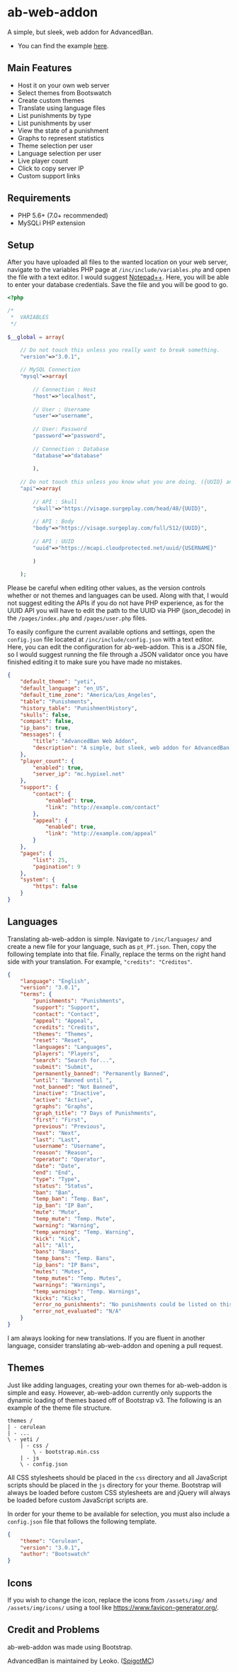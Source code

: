 # ab-web-addon
A simple, but sleek, web addon for AdvancedBan.
- You can find the example [here](https://mathhulk.me/github/ab-web-addon).

## Main Features
- Host it on your own web server
- Select themes from Bootswatch
- Create custom themes
- Translate using language files
- List punishments by type
- List punishments by user
- View the state of a punishment
- Graphs to represent statistics
- Theme selection per user
- Language selection per user
- Live player count
- Click to copy server IP
- Custom support links

## Requirements
- PHP 5.6+ (7.0+ recommended)
- MySQLi PHP extension

## Setup
After you have uploaded all files to the wanted location on your web server, navigate to the variables PHP page at `/inc/include/variables.php` and open the file with a text editor. I would suggest [Notepad++](https://notepad-plus-plus.org). Here, you will be able to enter your database credentials. Save the file and you will be good to go.
```php
<?php

/*
 *	VARIABLES
 */
 
$__global = array(

	// Do not touch this unless you really want to break something.
	"version"=>"3.0.1",
	
	// MySQL Connection
	"mysql"=>array(
	
		// Connection : Host
		"host"=>"localhost",
		
		// User : Username
		"user"=>"username",
		
		// User: Password
		"password"=>"password",
		
		// Connection : Database
		"database"=>"database"
		
		),
		
	// Do not touch this unless you know what you are doing. ({UUID} and {USERNAME} are placeholders)
	"api"=>array(
		
		// API : Skull
		"skull"=>"https://visage.surgeplay.com/head/48/{UUID}",
		
		// API : Body
		"body"=>"https://visage.surgeplay.com/full/512/{UUID}",
		
		// API : UUID
		"uuid"=>"https://mcapi.cloudprotected.net/uuid/{USERNAME}"
		
		)
		
	);
```
Please be careful when editing other values, as the version controls whether or not themes and languages can be used. Along with that, I would not suggest editing the APIs if you do not have PHP experience, as for the UUID API you will have to edit the path to the UUID via PHP (json_decode) in the `/pages/index.php` and `/pages/user.php` files.

To easily configure the current available options and settings, open the `config.json` file located at `/inc/include/config.json` with a text editor. Here, you can edit the configuration for ab-web-addon. This is a JSON file, so I would suggest running the file through a JSON validator once you have finished editing it to make sure you have made no mistakes.
```json
{
    "default_theme": "yeti",
    "default_language": "en_US",
    "default_time_zone": "America/Los_Angeles",
    "table": "Punishments",
    "history_table": "PunishmentHistory",
    "skulls": false,
    "compact": false,
    "ip_bans": true,
    "messages": {
        "title": "AdvancedBan Web Addon",
        "description": "A simple, but sleek, web addon for AdvancedBan."
    },
    "player_count": {
        "enabled": true,
        "server_ip": "mc.hypixel.net"
    },
    "support": {
        "contact": {
            "enabled": true,
            "link": "http://example.com/contact"
        },
        "appeal": {
            "enabled": true,
            "link": "http://example.com/appeal"
        }
    },
	"pages": {
		"list": 25,
		"pagination": 9
	},
	"system": {
		"https": false
	}
}
```

## Languages
Translating ab-web-addon is simple. Navigate to `/inc/languages/` and create a new file for your language, such as `pt_PT.json`. Then, copy the following template into that file. Finally, replace the terms on the right hand side with your translation. For example, `"credits": "Créditos"`.
```json
{
	"language": "English",
	"version": "3.0.1",
	"terms": {
		"punishments": "Punishments",
		"support": "Support",
		"contact": "Contact",
		"appeal": "Appeal",
		"credits": "Credits",
		"themes": "Themes",
		"reset": "Reset",
		"languages": "Languages",
		"players": "Players",
		"search": "Search for...",
		"submit": "Submit",
		"permanently_banned": "Permanently Banned",
		"until": "Banned until ",
		"not_banned": "Not Banned",
		"inactive": "Inactive",
		"active": "Active",
		"graphs": "Graphs",
		"graph_title": "7 Days of Punishments",
		"first": "First",
		"previous": "Previous",
		"next": "Next",
		"last": "Last",
		"username": "Username",
		"reason": "Reason",
		"operator": "Operator",
		"date": "Date",
		"end": "End",
		"type": "Type",
		"status": "Status",
		"ban": "Ban",
		"temp_ban": "Temp. Ban",
		"ip_ban": "IP Ban",
		"mute": "Mute",
		"temp_mute": "Temp. Mute",
		"warning": "Warning",
		"temp_warning": "Temp. Warning",
		"kick": "Kick",
		"all": "All",
		"bans": "Bans",
		"temp_bans": "Temp. Bans",
		"ip_bans": "IP Bans",
		"mutes": "Mutes",
		"temp_mutes": "Temp. Mutes",
		"warnings": "Warnings",
		"temp_warnings": "Temp. Warnings",
		"kicks": "Kicks",
		"error_no_punishments": "No punishments could be listed on this page.",
		"error_not_evaluated": "N/A"
	}
}
```
I am always looking for new translations. If you are fluent in another language, consider translating ab-web-addon and opening a pull request.

## Themes
Just like adding languages, creating your own themes for ab-web-addon is simple and easy. However, ab-web-addon currently only supports the dynamic loading of themes based off of Bootstrap v3. The following is an example of the theme file structure.
```
themes /
| - cerulean
| - ...
\ - yeti /
    | - css /
        \ - bootstrap.min.css
    | - js
    \ - config.json
```
All CSS stylesheets should be placed in the `css` directory and all JavaScript scripts should be placed in the `js` directory for your theme. Bootstrap will always be loaded before custom CSS stylesheets are and jQuery will always be loaded before custom JavaScript scripts are. 

In order for your theme to be available for selection, you must also include a `config.json` file that follows the following template.
```json
{
	"theme": "Cerulean",
	"version": "3.0.1",
	"author": "Bootswatch"
}
```

## Icons
If you wish to change the icon, replace the icons from `/assets/img/` and `/assets/img/icons/` using a tool like https://www.favicon-generator.org/.

## Credit and Problems
ab-web-addon was made using Bootstrap.

AdvancedBan is maintained by Leoko. ([SpigotMC](https://www.spigotmc.org/resources/advancedban.8695/))


